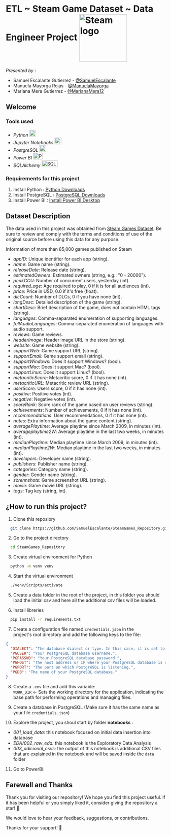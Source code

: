 # ETL ~ Steam Game Dataset ~ Data Engineer Project <img align="center" src="https://static.vecteezy.com/system/resources/previews/020/975/555/non_2x/steam-logo-steam-icon-transparent-free-png.png" alt="Steam logo" height="150px" width="150px">

*Presented by :*  
- Samuel Escalante Gutierrez - [@SamuelEscalante](https://github.com/SamuelEscalante)
- Manuela Mayorga Rojas - [@ManuelaMayorga](https://github.com/ManuelaMayorga)
- Mariana Mera Gutierrez - [@MarianaMera12](https://github.com/MarianaMera12)

## Welcome


### Tools used

- *Python* <img src="https://cdn-icons-png.flaticon.com/128/3098/3098090.png" alt="Python" width="21px" height="21px">
- *Jupyter Notebooks* <img src="https://upload.wikimedia.org/wikipedia/commons/thumb/3/38/Jupyter_logo.svg/883px-Jupyter_logo.svg.png" alt="Jupyer" width="21px" height="21px">
- *PostgreSQL* <img src="https://cdn-icons-png.flaticon.com/128/5968/5968342.png" alt="Postgres" width="21px" height="21px">
- *Power BI* <img src="https://1000logos.net/wp-content/uploads/2022/08/Microsoft-Power-BI-Logo.png" alt="PowerBI" width="30px" height="21px">
- *SQLAlchemy* <img src="https://quintagroup.com/cms/python/images/sqlalchemy-logo.png/@@images/eca35254-a2db-47a8-850b-2678f7f8bc09.png" alt="SQLalchemy" width="50px" height="21px">

### Requirements for this project
1. Install Python : [Python Downloads](https://www.python.org/downloads/)
2. Install PostgreSQL : [PostgreSQL Downloads](https://www.postgresql.org/download/)
3. Install Power BI : [Install Power BI Desktop](https://www.microsoft.com/en-us/download/details.aspx?id=58494) 

## Dataset Description

The data used in this project was obtained from [Steam Games Dataset](https://www.kaggle.com/datasets/fronkongames/steam-games-dataset/data). Be sure to review and comply with the terms and conditions of use of the original source before using this data for any purpose.

Information of more than 85,000 games published on Steam

- *appID*: Unique identifier for each app (string).
- *name*: Game name (string).
- *releaseDate*: Release date (string).
- *estimatedOwners*: Estimated owners (string, e.g.: "0 - 20000").
- *peakCCU*: Number of concurrent users, yesterday (int).
- *required_age*: Age required to play, 0 if it is for all audiences (int).
- *price*: Price in USD, 0.0 if it's free (float).
- *dlcCount*: Number of DLCs, 0 if you have none (int).
- *longDesc*: Detailed description of the game (string).
- *shortDesc*: Brief description of the game, does not contain HTML tags (string).
- *languages*: Comma-separated enumeration of supporting languages.
- *fullAudioLanguages*: Comma-separated enumeration of languages with audio support.
- *reviews*: Game reviews.
- *headerImage*: Header image URL in the store (string).
- *website*: Game website (string).
- *supportWeb*: Game support URL (string).
- *supportEmail*: Game support email (string).
- *supportWindows*: Does it support Windows? (bool).
- *supportMac*: Does it support Mac? (bool).
- *supportLinux*: Does it support Linux? (bool).
- *metacriticScore*: Metacritic score, 0 if it has none (int).
- *metacriticURL*: Metacritic review URL (string).
- *userScore*: Users score, 0 if it has none (int).
- *positive*: Positive votes (int).
- *negative*: Negative votes (int).
- *scoreRank*: Score rank of the game based on user reviews (string).
- *achievements*: Number of achievements, 0 if it has none (int).
- *recommendations*: User recommendations, 0 if it has none (int).
- *notes*: Extra information about the game content (string).
- *averagePlaytime*: Average playtime since March 2009, in minutes (int).
- *averageplaytime2W*: Average playtime in the last two weeks, in minutes (int).
- *medianPlaytime*: Median playtime since March 2009, in minutes (int).
- *medianPlaytime2W*: Median playtime in the last two weeks, in minutes (int).
- *developers*: Developer name (string).
- *publishers*: Publisher name (string).
- *categories*: Category name (string).
- *gender*: Gender name (string).
- *scrennshots*: Game screenshot URL (string).
- *movie*: Game movie URL (string).
- *tags*: Tag key (string, int).

## ¿How to run this project?

1. Clone this reposiory
```bash
  git clone https://github.com/SamuelEscalante/SteamGames_Repository.git
```

2. Go to the project directory
```bash
  cd SteamGames_Repository
```

3. Create virtual environment for Python
```bash
  python -m venv venv
```

4. Start the virtual environment
```bash
  ./venv/Scripts/activate
```
5. Create a data folder in the root of the project, in this folder you should load the initial csv and here all the additional csv files will be loaded.
   
6. Install libreries
```bash
  pip install -r requirements.txt
```

7. Create a configuration file named `credentials.json` in the project's root directory and add the following keys to the file:
```json
{
  "DIALECT": "The database dialect or type. In this case, it is set to 'postgres' for PostgreSQL.",
  "PGUSER": "Your PostgreSQL database username.",
  "PGPASSWD": "Your PostgreSQL database password.",
  "PGHOST": "The host address or IP where your PostgreSQL database is running.",
  "PGPORT": "The port on which PostgreSQL is listening.",
  "PGDB": "The name of your PostgreSQL database."
}

```

8. Create a `.env` file and add this variable:  
   `WORK_DIR` <- Sets the working directory for the application, indicating the base path for performing operations and managing files.
   
9. Create a database in PostgreSQL (Make sure it has the same name as your file `credentials.json`)

10. Explore the project, you shoul start by folder **notebooks** :
   - _001_load_data:_  this notebook focused on initial data insertion into database
   - _EDA/002_raw_eda:_ this notebook is the Exploratory Data Analysis
   - _003_adicional_csvs:_ the output of this notebook is additional CSV files that are explained in the notebook and will be saved inside the `data` folder


11. Go to PowerBi:

## Farewell and Thanks

Thank you for visiting our repository! We hope you find this project useful. If it has been helpful or you simply liked it, consider giving the repository a star! 🌟

We would love to hear your feedback, suggestions, or contributions.

Thanks for your support! 👋

